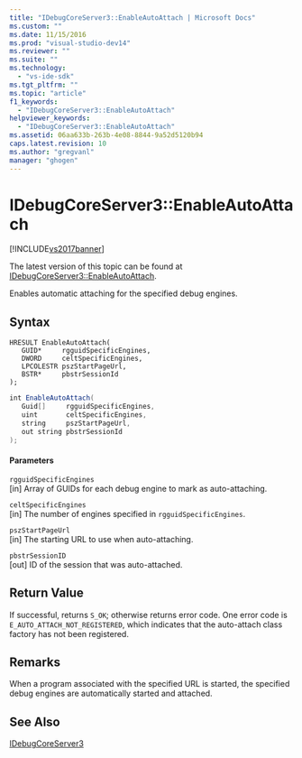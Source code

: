```yaml
---
title: "IDebugCoreServer3::EnableAutoAttach | Microsoft Docs"
ms.custom: ""
ms.date: 11/15/2016
ms.prod: "visual-studio-dev14"
ms.reviewer: ""
ms.suite: ""
ms.technology: 
  - "vs-ide-sdk"
ms.tgt_pltfrm: ""
ms.topic: "article"
f1_keywords: 
  - "IDebugCoreServer3::EnableAutoAttach"
helpviewer_keywords: 
  - "IDebugCoreServer3::EnableAutoAttach"
ms.assetid: 06aa633b-263b-4e08-8844-9a52d5120b94
caps.latest.revision: 10
ms.author: "gregvanl"
manager: "ghogen"
---
```

# IDebugCoreServer3::EnableAutoAttach
[!INCLUDE[vs2017banner](../../../includes/vs2017banner.md)]

The latest version of this topic can be found at [IDebugCoreServer3::EnableAutoAttach](https://docs.microsoft.com/visualstudio/extensibility/debugger/reference/idebugcoreserver3-enableautoattach).  
  
Enables automatic attaching for the specified debug engines.  
  
## Syntax  
  
```cpp#  
HRESULT EnableAutoAttach(  
   GUID*     rgguidSpecificEngines,  
   DWORD     celtSpecificEngines,  
   LPCOLESTR pszStartPageUrl,  
   BSTR*     pbstrSessionId  
);  
```  
  
```csharp  
int EnableAutoAttach(  
   Guid[]     rgguidSpecificEngines,  
   uint       celtSpecificEngines,  
   string     pszStartPageUrl,  
   out string pbstrSessionId  
);  
```  
  
#### Parameters  
 `rgguidSpecificEngines`  
 [in] Array of GUIDs for each debug engine to mark as auto-attaching.  
  
 `celtSpecificEngines`  
 [in] The number of engines specified in `rgguidSpecificEngines`.  
  
 `pszStartPageUrl`  
 [in] The starting URL to use when auto-attaching.  
  
 `pbstrSessionID`  
 [out] ID of the session that was auto-attached.  
  
## Return Value  
 If successful, returns `S_OK`; otherwise returns error code. One error code is `E_AUTO_ATTACH_NOT_REGISTERED`, which indicates that the auto-attach class factory has not been registered.  
  
## Remarks  
 When a program associated with the specified URL is started, the specified debug engines are automatically started and attached.  
  
## See Also  
 [IDebugCoreServer3](../../../extensibility/debugger/reference/idebugcoreserver3.md)


